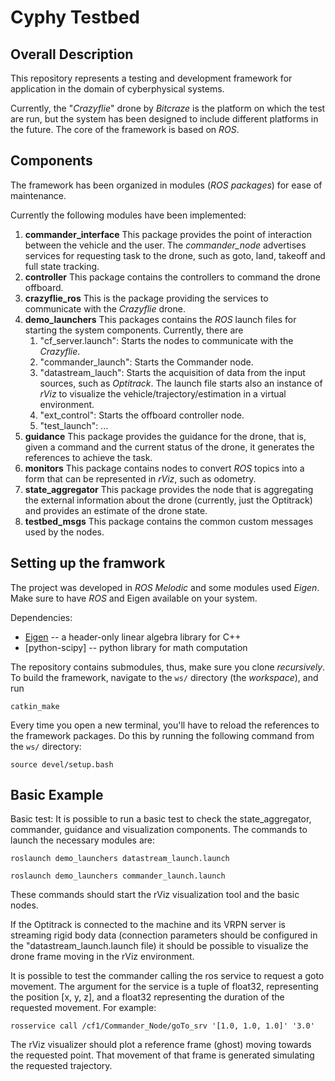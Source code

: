 # Cyphy Testbed

## Overall Description
This repository represents a testing and development framework for application in the domain of cyberphysical systems. 

Currently, the "*Crazyflie*" drone by *Bitcraze* is the platform on which the test are run, but the system has been designed to include different platforms in the future. 
The core of the framework is based on *ROS*.


## Components
The framework has been organized in modules (*ROS packages*) for ease of maintenance.

Currently the following modules have been implemented:

1. **commander_interface**
This package provides the point of interaction between the vehicle and the user. The *commander\_node* advertises services for requesting task to the drone, such as goto, land, takeoff and full state tracking.
2. **controller**
This package contains the controllers to command the drone offboard.
3. **crazyflie_ros**
This is the package providing the services to communicate with the *Crazyflie* drone.
4. **demo_launchers**
This packages contains the *ROS* launch files for starting the system components.
Currently, there are
    1. "cf\_server.launch": Starts the nodes to communicate with the *Crazyflie*.
    2. "commander\_launch": Starts the Commander node.
    3. "datastream\_lauch": Starts the acquisition of data from the input sources, such as *Optitrack*. The launch file starts also an instance of *rViz* to visualize the vehicle/trajectory/estimation in a virtual environment.
    4. "ext\_control": Starts the offboard controller node.
    5. "test\_launch": ...
5. **guidance**
This package provides the guidance for the drone, that is, given a command and the current status of the drone, it generates the references to achieve the task. 
6. **monitors**
This package contains nodes to convert *ROS* topics into a form that can be represented in *rViz*, such as odometry.
7. **state_aggregator**
This package provides the node that is aggregating the external information about the drone (currently, just the Optitrack) and provides an estimate of the drone state.
8. **testbed_msgs**
This package contains the common custom messages used by the nodes.


## Setting up the framwork
The project was developed in *ROS Melodic* and some modules used *Eigen*. Make sure to have *ROS* and Eigen available on your system. 

Dependencies:
- [Eigen](https://eigen.tuxfamily.org) -- a header-only linear algebra library for C++
- [python-scipy] -- python library for math computation

The repository contains submodules, thus, make sure you clone *recursively*.
To build the framework, navigate to the `ws/` directory (the _workspace_), and run
```
catkin_make
```

Every time you open a new terminal, you'll have to reload the references to the framework packages. Do this by running the following command from the `ws/` directory:
```
source devel/setup.bash
```

## Basic Example
Basic test:
It is possible to run a basic test to check the state\_aggregator, commander, guidance and visualization components.
The commands to launch the necessary modules are:
```
roslaunch demo_launchers datastream_launch.launch
```
```
roslaunch demo_launchers commander_launch.launch
```

These commands should start the rViz visualization tool and the basic nodes. 

If the Optitrack is connected to the machine and its VRPN server is streaming rigid body data (connection parameters should be configured in the "datastream\_launch.launch file) it should be possible to visualize the drone frame moving in the rViz environment.

It is possible to test the commander calling the ros service to request a goto movement.
The argument for the service is a tuple of float32, representing the position [x, y, z], and a float32 representing the duration of the requested movement. 
For example: 
```
rosservice call /cf1/Commander_Node/goTo_srv '[1.0, 1.0, 1.0]' '3.0'
```
The rViz visualizer should plot a reference frame (ghost) moving towards the requested point. That movement of that frame is generated simulating the requested trajectory. 
